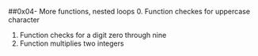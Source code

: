 ##0x04- More functions, nested loops
0. Function checkes for uppercase character
1. Function checks for a digit zero through nine
2. Function multiplies two integers
